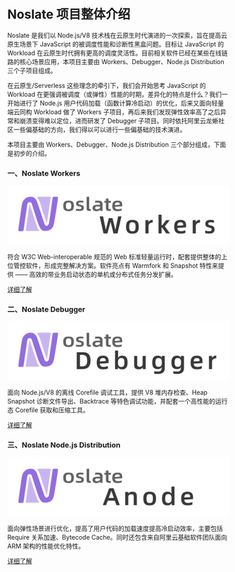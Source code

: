 # Noslate 项目整体介绍

Noslate 是我们以 Node.js/V8 技术栈在云原生时代演进的一次探索，旨在提高云原生场景下 JavaScript 的被调度性能和诊断性黑盒问题。目标让 JavaScript 的 Workload 在云原生时代拥有更高的调度灵活性。目前相关软件已经在某些在线链路的核心场景应用，本项目主要由 Workers、Debugger、Node.js Distribution 三个子项目组成。

在云原生/Serverless 这些理念的牵引下，我们会开始思考 JavaScript 的 Workload 在更强调被调度（或弹性）性能的时期，差异化的特点是什么？我们一开始进行了 Node.js 用户代码加载（函数计算冷启动）的优化，后来又面向轻量端云同构 Workload 做了 Workers 子项目，再后来我们发现弹性效率高了之后异常和崩溃变得难以定位，进而研发了 Debugger 子项目。同时依托阿里云龙蜥社区一些偏基础的方向，我们得以可以进行一些偏基础的技术演进。

本项目主要由 Workers、Debugger、Node.js Distribution 三个部分组成，下面是初步的介绍。

### 一、Noslate Workers

<div style={{maxWidth: "800px"}} >

![Noslate Workers](../assets/noslate-workers.png)

</div>


符合 W3C Web-interoperable 规范的 Web 标准轻量运行时，配套提供整体的上位管控软件，形成完整解决方案。软件亮点有 Warmfork 和 Snapshot 特性来提供 —— 高效的带业务启动状态的单机或分布式任务分发扩展。

[详细了解](/docs/noslate_workers/intro)

### 二、Noslate Debugger

<div style={{maxWidth: "800px"}} >

![Noslate Debugger](../assets/noslate-db.png)

</div>

面向 Node.js/V8 的离线 Corefile 调试工具，提供 V8 堆内存检查、Heap Snapshot 诊断文件导出、Backtrace 等特色调试功能，并配套一个高性能的运行态 Corefile 获取和压缩工具。

[详细了解](/docs/debugger/intro)

### 三、Noslate Node.js Distribution

<div style={{maxWidth: "800px"}} >

![Noslate Node.js Distribution](../assets/noslate-an.png)

</div>

面向弹性场景进行优化，提高了用户代码的加载速度提高冷启动效率，主要包括 Require 关系加速、Bytecode Cache。同时还包含来自阿里云基础软件团队面向 ARM 架构的性能优化特性。

[详细了解](/docs/node_js/intro)
